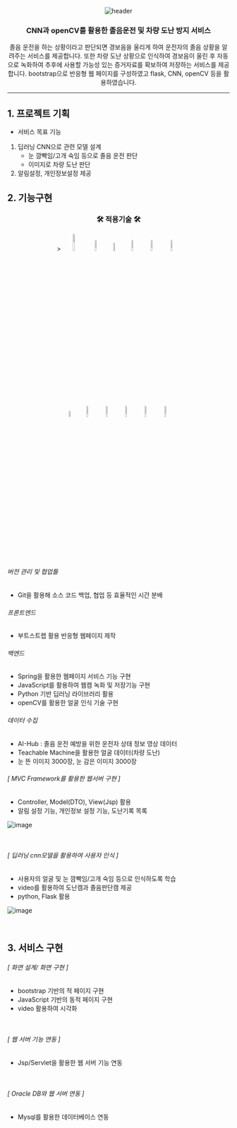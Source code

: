 <div align=center>
	
 ![header](https://capsule-render.vercel.app/api?type=rounded&color=auto&height=200&section=header&text=PROJECT03&tSize=90&animation=fadeIn&fontAlignY=38&desc=핵심융합프로젝트&descAlign=62)	
</div>
<div align=center>
	<h3>CNN과 openCV를 활용한 졸음운전 및 차량 도난 방지 서비스</h3>
	<p>졸음 운전을 하는 상황이라고 판단되면 경보음을 
  울리게 하여 운전자의 졸음 상황을 알려주는 서비스를 제공합니다. 또한  차량 도난 상황으로 인식하여 경보음이 울린 후 자동으로 녹화하여 추후에 사용할 가능성 있는 
  증거자료를 확보하여 저장하는 서비스를 제공합니다.
  bootstrap으로 반응형 웹 페이지를 구성하였고 flask, CNN, openCV 등을 활용하였습니다.</p>
</div>

---


## 1. 프로젝트 기획

- 서비스 목표 기능
1) 딥러닝 CNN으로 관련 모델 설계
	- 눈 깜빡임/고개 숙임 등으로 졸음 운전 판단
	- 이미지로 차량 도난 판단
3) 알림설정, 개인정보설정 제공



## 2. 기능구현

<div align=center>
	<h3>🛠 적용기술 🛠</h3>
</div>
<div align="center">>
	<img src="https://user-images.githubusercontent.com/107980487/206961031-325630c3-e778-4e98-a684-42633e900f18.png" style="width:10%"/>
	<img src="https://user-images.githubusercontent.com/107980487/206976089-10aabcc1-f9fa-4487-9d03-c674b32a0531.png" style="width:8%"/>
	<img src="https://user-images.githubusercontent.com/107980487/206961162-e35c3906-0a3b-4386-b0ca-c684c3a2254f.png" style="width:7%"/>
	<img src="https://user-images.githubusercontent.com/107980487/206975211-f13aa33a-e450-45d9-866f-4f3ff3cc7b1c.png" style="width:8%"/>
	<img src="https://user-images.githubusercontent.com/107980487/206975440-0d8ada75-3b92-40ab-8a1b-88afc17fc830.png" style="width:8%"/>
	<img src="https://user-images.githubusercontent.com/107980487/206975814-ceac7759-ee4b-4c09-afc6-d4d9c95f3467.png" style="width:8%"/>
	<br>
	<img src="https://user-images.githubusercontent.com/107980487/206961179-5dbbb9f8-b4dd-41db-92e1-97e147072933.png" style="width:6%"/>
  	<img src="https://user-images.githubusercontent.com/107980487/206961199-736f57c8-be75-4ca6-8cd3-2ab6e7dcee08.png" style="width:8%"/>
  	<img src="https://user-images.githubusercontent.com/107980487/206961252-f744a9d7-e855-4055-96b1-6abaa1bb5085.png" style="width:8%"/>
	<img src="https://user-images.githubusercontent.com/107980487/206961273-62a2979c-8731-4ce7-856a-4cf16d1752de.png" style="width:8%"/>
	<img src="https://user-images.githubusercontent.com/107980487/206974360-16c5b6ab-ae8d-4cc1-b575-7997db3fd8e6.png" style="width:8%"/>
	<img src="https://user-images.githubusercontent.com/107980487/206974814-a0b86e7d-310b-4162-9fde-34a5639d98cf.png" style="width:8%"/>
 
</div>
<br><br>

###### 버전 관리 및 협업틀
- Git을 활용해 소스 코드 백업, 협업 등 효율적인 시간 분배

###### 프론트엔드
- 부트스트랩 활용 반응형 웹페이지 제작

###### 백엔드
- Spring을 활용한 웹페이지 서비스 기능 구현
- JavaScript를 활용하여 웹캠 녹화 및 저장기능 구현
- Python 기반 딥러닝 라이브러리 활용
- openCV를 활용한 얼굴 인식 기술 구현

###### 데이터 수집
- AI-Hub : 졸음 운전 예방을 위한 운전자 상태 정보 영상 데이터
- Teachable Machine을 활용한 얼굴 데이터(차량 도난)
- 눈 뜬 이미지 3000장, 눈 감은 이미지 3000장

###### [ MVC Framework를 활용한 웹서버 구현 ]

- Controller, Model(DTO), View(Jsp) 활용
- 알림 설정 기능, 개인정보 설정 기능, 도난기록 목록

![image](https://user-images.githubusercontent.com/107980487/206982215-81951fe9-ca94-4593-be9d-a0d85f7e28d2.png)

<br>

###### [ 딥러닝 cnn모델을 활용하여 사용자 인식 ]
- 사용자의 얼굴 및 눈 깜빡임/고개 숙임 등으로 인식하도록 학습
- video를 활용하여 도난캠과 졸음판단캠 제공
- python, Flask 활용

![image](https://user-images.githubusercontent.com/107980487/207006311-ea94371b-a01b-4761-848c-96be99808648.png)

<br>

## 3. 서비스 구현

###### [ 화면 설계/ 화면 구현 ]
- bootstrap 기반의 적 페이지 구현
- JavaScript 기반의 동적 페이지 구현
- video 활용하여 시각화
<br>

###### [ 웹 서버 기능 연동 ]
- Jsp/Servlet을 활용한 웹 서버 기능 연동
<br>

###### [ Oracle DB와 웹 서버 연동 ]
- Mysql를 활용한 데이터베이스 연동
